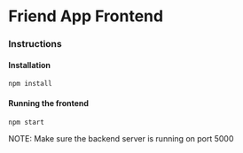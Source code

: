 # Friend App Frontend

### Instructions

#### Installation

`npm install`

#### Running the frontend

`npm start`

NOTE: Make sure the backend server is running on port 5000
